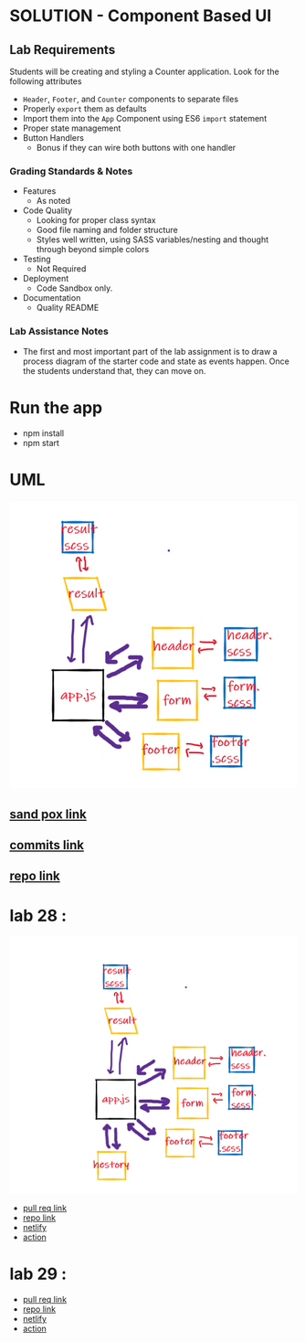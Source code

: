 # SOLUTION - Component Based UI

## Lab Requirements

Students will be creating and styling a Counter application. Look for the following attributes

- `Header`, `Footer`, and `Counter` components to separate files
- Properly `export` them as defaults
- Import them into the `App` Component using ES6 `import` statement
- Proper state management
- Button Handlers
  - Bonus if they can wire both buttons with one handler

### Grading Standards & Notes

- Features
  - As noted
- Code Quality
  - Looking for proper class syntax
  - Good file naming and folder structure
  - Styles well written, using SASS variables/nesting and thought through beyond simple colors
- Testing
  - Not Required
- Deployment
  - Code Sandbox only.
- Documentation
  - Quality README

### Lab Assistance Notes

- The first and most important part of the lab assignment is to draw a process diagram of the starter code and state as events happen. Once the students understand that, they can move on.

# Run the app

- npm install
- npm start

# UML

![](./resty1uml.png)

## [sand pox link](https://codesandbox.io/s/naughty-pike-7l0m8?file=/src/app.js)

## [commits link](https://github.com/RulaAlqasem/resty/commits/master)

## [repo link ](https://github.com/RulaAlqasem/resty)




# lab 28 :

![](./newwuml.png)
- [pull req link](https://github.com/RulaAlqasem/resty/pull/12)
- [repo link ](https://github.com/RulaAlqasem/resty)
- [netlify](https://deploy-preview-12--ecstatic-bell-ef344d.netlify.app/)
- [action ](https://github.com/RulaAlqasem/resty/actions)



# lab 29 :
- [pull req link](https://github.com/RulaAlqasem/resty/pull/8)
- [repo link ](https://github.com/RulaAlqasem/resty)
- [netlify](https://deploy-preview-12--ecstatic-bell-ef344d.netlify.app/)
- [action ](https://github.com/RulaAlqasem/resty/actions)
